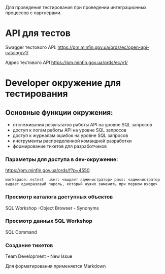Для проведения тестирования при проведении интеграционных процессов с партнерами.

# API для тестов
Swagger тестового API: https://pm.minfin.gov.ua/ords/ec/open-api-catalog/v1/

Адрес тестового API https://pm.minfin.gov.ua/ords/ec/v1/

# Developer окружение для тестирования
## Основные функции окружения:

* отслеживания результатов работы API на уровне SQL запросов
* доступ к логам работы API на уровне SQL запросов
* доступ к журналам ошибок на уровне SQL запросов
* инструменты распределенной командной разработки 
* формирование тикетов для разработчиков

### Параметры для доступа в dev-окружение:
https://pm.minfin.gov.ua/ords/f?p=4550

`
workspace: ectest 
user: <выдает администратор>
pass: <администратор выдает одноразовый пароль, который нужно заменить при первом входе>
`

### Просмотр каталога доступных объектов 
SQL Workshop -Object Browser - Synonyms 

### Просмотр данных SQL Workshop 
SQL Command

### Создание тикетов  
Team Development - New Issue 

Для форматирования применяется Markdown

